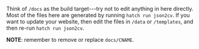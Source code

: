 Think of ```/docs``` as the build target---try not to edit anything in here directly. Most of the files here are generated by running ```hatch run json2cv```. If you want to update your website, then edit the files in ```/data``` or ```/templates```, and then re-run ```hatch run json2cv```.

**NOTE**: remember to remove or replace ```docs/CNAME```.